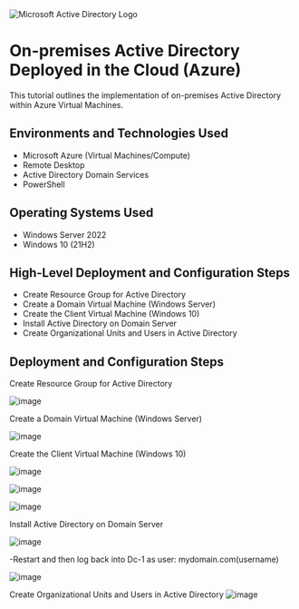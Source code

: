 
<img src="https://i.imgur.com/pU5A58S.png" alt="Microsoft Active Directory Logo"/>
</p>

<h1>On-premises Active Directory Deployed in the Cloud (Azure)</h1>
This tutorial outlines the implementation of on-premises Active Directory within Azure Virtual Machines.<br />



<h2>Environments and Technologies Used</h2>

- Microsoft Azure (Virtual Machines/Compute)
- Remote Desktop
- Active Directory Domain Services
- PowerShell

<h2>Operating Systems Used </h2>

- Windows Server 2022
- Windows 10 (21H2)

<h2>High-Level Deployment and Configuration Steps</h2>

- Create Resource Group for Active Directory
- Create a Domain Virtual Machine (Windows Server)
- Create the Client Virtual Machine (Windows 10)
- Install Active Directory on Domain Server
- Create Organizational Units and Users in Active Directory


<h2>Deployment and Configuration Steps</h2>
Create Resource Group for Active Directory

![image](https://github.com/Traviskthomas/configure-ad/assets/166442537/7b200155-31dd-4709-8167-ec4e5274a397)

Create a Domain Virtual Machine (Windows Server)

![image](https://github.com/Traviskthomas/configure-ad/assets/166442537/c4cf1bb8-6770-48c7-83bf-a9941a0bc414)




Create the Client Virtual Machine (Windows 10)

![image](https://github.com/Traviskthomas/configure-ad/assets/166442537/102fe072-4bed-463c-8f99-8ec654bfb6d1)

![image](https://github.com/Traviskthomas/configure-ad/assets/166442537/7554fd50-e5f4-42bb-b7f5-db669d05c1eb)

![image](https://github.com/Traviskthomas/configure-ad/assets/166442537/bcb96f16-b19a-42a1-a4b4-0b6dba194c1c)

Install Active Directory on Domain Server

![image](https://github.com/Traviskthomas/configure-ad/assets/166442537/301b709c-ea2e-4055-a98c-99517564a3f5)

  -Restart and then log back into Dc-1 as user: mydomain.com\(username)

![image](https://github.com/Traviskthomas/configure-ad/assets/166442537/1974c486-eb5c-49ea-9505-522fc87366ed)

Create Organizational Units and Users in Active Directory
![image](https://github.com/Traviskthomas/configure-ad/assets/166442537/21a39704-0004-468c-be25-cef68e06e4ff)


